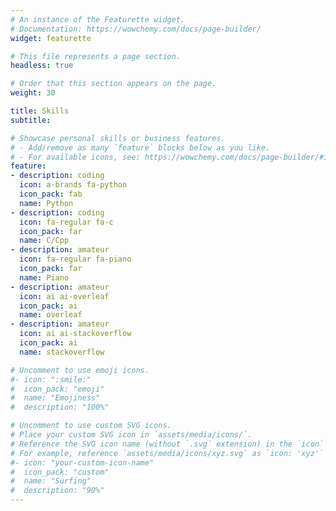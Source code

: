 ```yaml
---
# An instance of the Featurette widget.
# Documentation: https://wowchemy.com/docs/page-builder/
widget: featurette

# This file represents a page section.
headless: true

# Order that this section appears on the page.
weight: 30

title: Skills
subtitle:

# Showcase personal skills or business features.
# - Add/remove as many `feature` blocks below as you like.
# - For available icons, see: https://wowchemy.com/docs/page-builder/#icons
feature:
- description: coding
  icon: a-brands fa-python
  icon_pack: fab
  name: Python
- description: coding
  icon: fa-regular fa-c
  icon_pack: far
  name: C/Cpp
- description: amateur
  icon: fa-regular fa-piano
  icon_pack: far
  name: Piano
- description: amateur
  icon: ai ai-overleaf
  icon_pack: ai
  name: overleaf
- description: amateur
  icon: ai ai-stackoverflow
  icon_pack: ai
  name: stackoverflow

# Uncomment to use emoji icons.
#- icon: ":smile:"
#  icon_pack: "emoji"
#  name: "Emojiness"
#  description: "100%"  

# Uncomment to use custom SVG icons.
# Place your custom SVG icon in `assets/media/icons/`.
# Reference the SVG icon name (without `.svg` extension) in the `icon` field.
# For example, reference `assets/media/icons/xyz.svg` as `icon: 'xyz'`
#- icon: "your-custom-icon-name"
#  icon_pack: "custom"
#  name: "Surfing"
#  description: "90%"
---
```


